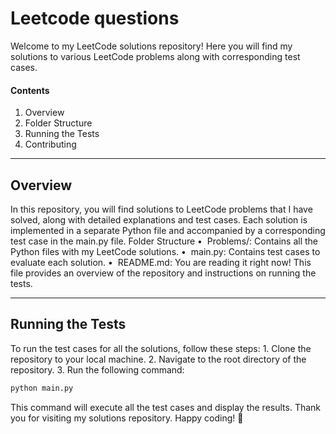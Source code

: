 # Leetcode questions

Welcome to my LeetCode solutions repository! Here you will find my solutions to various LeetCode problems along with corresponding test cases.

#### Contents

1. Overview
2. Folder Structure
3. Running the Tests
4. Contributing

---

## Overview

In this repository, you will find solutions to LeetCode problems that I have solved, along with detailed explanations and test cases. Each solution is implemented in a separate Python file and accompanied by a corresponding test case in the ﻿main.py file.
Folder Structure
• ﻿ Problems/: Contains all the Python files with my LeetCode solutions.
• ﻿ main.py: Contains test cases to evaluate each solution.
• ﻿ README.md: You are reading it right now! This file provides an overview of the repository and instructions on running the tests.

---

## Running the Tests

To run the test cases for all the solutions, follow these steps: 1. Clone the repository to your local machine. 2. Navigate to the root directory of the repository. 3. Run the following command:

```bash
python main.py

```

This command will execute all the test cases and display the results.
Thank you for visiting my solutions repository. Happy coding! 🚀
